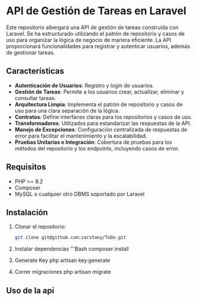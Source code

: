 # API de Gestión de Tareas en Laravel

Este repositorio albergará una API de gestión de tareas construida con Laravel. Se ha estructurado utilizando el patrón de repositorio y casos de uso para organizar la lógica de negocio de manera eficiente. La API proporcionará funcionalidades para registrar y autenticar usuarios, además de gestionar tareas.

## Características

- **Autenticación de Usuarios**: Registro y login de usuarios.
- **Gestión de Tareas**: Permite a los usuarios crear, actualizar, eliminar y consultar tareas.
- **Arquitectura Limpia**: Implementa el patrón de repositorio y casos de uso para una clara separación de la lógica.
- **Contratos**: Define interfaces claras para los repositorios y casos de uso.
- **Transformadores**: Utilizados para estandarizar las respuestas de la API.
- **Manejo de Excepciones**: Configuración centralizada de respuestas de error para facilitar el mantenimiento y la escalabilidad.
- **Pruebas Unitarias e Integración**: Cobertura de pruebas para los métodos del repositorio y los endpoints, incluyendo casos de error.

## Requisitos

- PHP >= 8.2
- Composer
- MySQL o cualquier otro DBMS soportado por Laravel

## Instalación

1. Clonar el repositorio:
   ```bash
   git clone git@github.com:zarstany/ToDo.git
2. Instalar dependencias
    '''Bash
    composer install

3. Generate Key
   php artisan key:generate

4. Correr migraciones
    php artisan migrate

## Uso de la api
